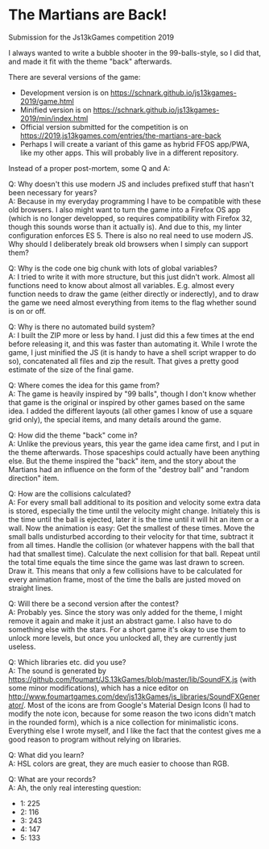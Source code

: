 # The Martians are Back!
Submission for the Js13kGames competition 2019

I always wanted to write a bubble shooter in the 99-balls-style, so I did that, and made it fit with the theme "back" afterwards.

There are several versions of the game:

* Development version is on https://schnark.github.io/js13kgames-2019/game.html
* Minified version is on https://schnark.github.io/js13kgames-2019/min/index.html
* Official version submitted for the competition is on https://2019.js13kgames.com/entries/the-martians-are-back
* Perhaps I will create a variant of this game as hybrid FFOS app/PWA, like my other apps. This will probably live in a different repository.

Instead of a proper post-mortem, some Q and A:

Q: Why doesn't this use modern JS and includes prefixed stuff that hasn't been necessary for years?  
A: Because in my everyday programming I have to be compatible with these old browsers. I also might want to turn the game into a Firefox OS app (which is no longer developped, so requires compatibility with Firefox 32, though this sounds worse than it actually is). And due to this, my linter configuration enforces ES 5. There is also no real need to use modern JS. Why should I deliberately break old browsers when I simply can support them?

Q: Why is the code one big chunk with lots of global variables?  
A: I tried to write it with more structure, but this just didn't work. Almost all functions need to know about almost all variables. E.g. almost every function needs to draw the game (either directly or inderectly), and to draw the game we need almost everything from items to the flag whether sound is on or off.

Q: Why is there no automated build system?  
A: I built the ZIP more or less by hand. I just did this a few times at the end before releasing it, and this was faster than automating it. While I wrote the game, I just minified the JS (it is handy to have a shell script wrapper to do so), concatenated all files and zip the result. That gives a pretty good estimate of the size of the final game.

Q: Where comes the idea for this game from?  
A: The game is heavily inspired by "99 balls", though I don't know whether that game is the original or inspired by other games based on the same idea. I added the different layouts (all other games I know of use a square grid only), the special items, and many details around the game.

Q: How did the theme "back" come in?  
A: Unlike the previous years, this year the game idea came first, and I put in the theme afterwards. Those spaceships could actually have been anything else. But the theme inspired the "back" item, and the story about the Martians had an influence on the form of the "destroy ball" and "random direction" item.

Q: How are the collisions calculated?  
A: For every small ball additional to its position and velocity some extra data is stored, especially the time until the velocity might change. Initiately this is the time until the ball is ejected, later it is the time until it will hit an item or a wall. Now the animation is easy: Get the smallest of these times. Move the small balls undisturbed according to their velocity for that time, subtract it from all times. Handle the collision (or whatever happens with the ball that had that smallest time). Calculate the next collision for that ball. Repeat until the total time equals the time since the game was last drawn to screen. Draw it. This means that only a few collisions have to be calculated for every animation frame, most of the time the balls are justed moved on straight lines.

Q: Will there be a second version after the contest?  
A: Probably yes. Since the story was only added for the theme, I might remove it again and make it just an abstract game. I also have to do something else with the stars. For a short game it's okay to use them to unlock more levels, but once you unlocked all, they are currently just useless.

Q: Which libraries etc. did you use?  
A: The sound is generated by https://github.com/foumart/JS.13kGames/blob/master/lib/SoundFX.js (with some minor modifications), which has a nice editor on http://www.foumartgames.com/dev/js13kGames/js_libraries/SoundFXGenerator/. Most of the icons are from Google's Material Design Icons (I had to modify the note icon, because for some reason the two icons didn't match in the rounded form), which is a nice collection for minimalistic icons. Everything else I wrote myself, and I like the fact that the contest gives me a good reason to program without relying on libraries.

Q: What did you learn?  
A: HSL colors are great, they are much easier to choose than RGB.

Q: What are your records?  
A: Ah, the only real interesting question:
* 1: 225
* 2: 116
* 3: 243
* 4: 147
* 5: 133
